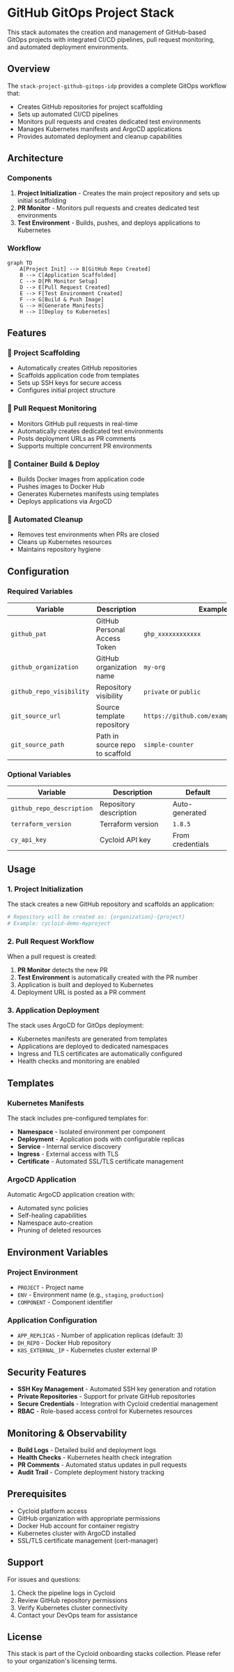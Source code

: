 # GitHub GitOps Project Stack

This stack automates the creation and management of GitHub-based GitOps projects with integrated CI/CD pipelines, pull request monitoring, and automated deployment environments.

## Overview

The `stack-project-github-gitops-idp` provides a complete GitOps workflow that:

- Creates GitHub repositories for project scaffolding
- Sets up automated CI/CD pipelines
- Monitors pull requests and creates dedicated test environments
- Manages Kubernetes manifests and ArgoCD applications
- Provides automated deployment and cleanup capabilities

## Architecture

### Components

1. **Project Initialization** - Creates the main project repository and sets up initial scaffolding
2. **PR Monitor** - Monitors pull requests and creates dedicated test environments
3. **Test Environment** - Builds, pushes, and deploys applications to Kubernetes

### Workflow

```mermaid
graph TD
    A[Project Init] --> B[GitHub Repo Created]
    B --> C[Application Scaffolded]
    C --> D[PR Monitor Setup]
    D --> E[Pull Request Created]
    E --> F[Test Environment Created]
    F --> G[Build & Push Image]
    G --> H[Generate Manifests]
    H --> I[Deploy to Kubernetes]
```

## Features

### 🚀 Project Scaffolding
- Automatically creates GitHub repositories
- Scaffolds application code from templates
- Sets up SSH keys for secure access
- Configures initial project structure

### 🔄 Pull Request Monitoring
- Monitors GitHub pull requests in real-time
- Automatically creates dedicated test environments
- Posts deployment URLs as PR comments
- Supports multiple concurrent PR environments

### 🐳 Container Build & Deploy
- Builds Docker images from application code
- Pushes images to Docker Hub
- Generates Kubernetes manifests using templates
- Deploys applications via ArgoCD

### 🧹 Automated Cleanup
- Removes test environments when PRs are closed
- Cleans up Kubernetes resources
- Maintains repository hygiene

## Configuration

### Required Variables

| Variable | Description | Example |
|----------|-------------|---------|
| `github_pat` | GitHub Personal Access Token | `ghp_xxxxxxxxxxxx` |
| `github_organization` | GitHub organization name | `my-org` |
| `github_repo_visibility` | Repository visibility | `private` or `public` |
| `git_source_url` | Source template repository | `https://github.com/example/template.git` |
| `git_source_path` | Path in source repo to scaffold | `simple-counter` |

### Optional Variables

| Variable | Description | Default |
|----------|-------------|---------|
| `github_repo_description` | Repository description | Auto-generated |
| `terraform_version` | Terraform version | `1.8.5` |
| `cy_api_key` | Cycloid API key | From credentials |

## Usage

### 1. Project Initialization

The stack creates a new GitHub repository and scaffolds an application:

```bash
# Repository will be created as: {organization}-{project}
# Example: cycloid-demo-myproject
```

### 2. Pull Request Workflow

When a pull request is created:

1. **PR Monitor** detects the new PR
2. **Test Environment** is automatically created with the PR number
3. Application is built and deployed to Kubernetes
4. Deployment URL is posted as a PR comment

### 3. Application Deployment

The stack uses ArgoCD for GitOps deployment:

- Kubernetes manifests are generated from templates
- Applications are deployed to dedicated namespaces
- Ingress and TLS certificates are automatically configured
- Health checks and monitoring are enabled

## Templates

### Kubernetes Manifests

The stack includes pre-configured templates for:

- **Namespace** - Isolated environment per component
- **Deployment** - Application pods with configurable replicas
- **Service** - Internal service discovery
- **Ingress** - External access with TLS
- **Certificate** - Automated SSL/TLS certificate management

### ArgoCD Application

Automatic ArgoCD application creation with:

- Automated sync policies
- Self-healing capabilities
- Namespace auto-creation
- Pruning of deleted resources

## Environment Variables

### Project Environment
- `PROJECT` - Project name
- `ENV` - Environment name (e.g., `staging`, `production`)
- `COMPONENT` - Component identifier

### Application Configuration
- `APP_REPLICAS` - Number of application replicas (default: 3)
- `DH_REPO` - Docker Hub repository
- `K8S_EXTERNAL_IP` - Kubernetes cluster external IP

## Security Features

- **SSH Key Management** - Automated SSH key generation and rotation
- **Private Repositories** - Support for private GitHub repositories
- **Secure Credentials** - Integration with Cycloid credential management
- **RBAC** - Role-based access control for Kubernetes resources

## Monitoring & Observability

- **Build Logs** - Detailed build and deployment logs
- **Health Checks** - Kubernetes health check integration
- **PR Comments** - Automated status updates in pull requests
- **Audit Trail** - Complete deployment history tracking

## Prerequisites

- Cycloid platform access
- GitHub organization with appropriate permissions
- Docker Hub account for container registry
- Kubernetes cluster with ArgoCD installed
- SSL/TLS certificate management (cert-manager)

## Support

For issues and questions:

1. Check the pipeline logs in Cycloid
2. Review GitHub repository permissions
3. Verify Kubernetes cluster connectivity
4. Contact your DevOps team for assistance

## License

This stack is part of the Cycloid onboarding stacks collection. Please refer to your organization's licensing terms.